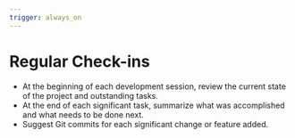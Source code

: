 ```yaml
---
trigger: always_on
---
```


# Regular Check-ins

- At the beginning of each development session, review the current state of the project and outstanding tasks.
- At the end of each significant task, summarize what was accomplished and what needs to be done next.
- Suggest Git commits for each significant change or feature added.